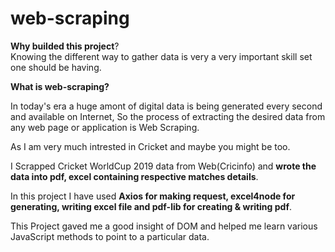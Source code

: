 # web-scraping



**Why builded this project**?                                                                                                                                        
Knowing the different way to gather data is very a very important skill set one should be having.

**What is web-scraping?**

In today's era a huge amont of digital data is being generated every second and available on Internet, So the process of extracting the desired data from any web page or application is Web Scraping.

As I am very much intrested in Cricket and maybe you might be too.

I Scrapped Cricket WorldCup 2019 data from Web(Cricinfo) and **wrote the data into pdf, excel containing respective matches
details**. 


In this project I have used **Axios for making request, excel4node for generating, writing excel file and pdf-lib for
creating & writing pdf**.
                             


This Project gaved me a good insight of DOM and helped me learn various JavaScript methods to point to a particular data.
